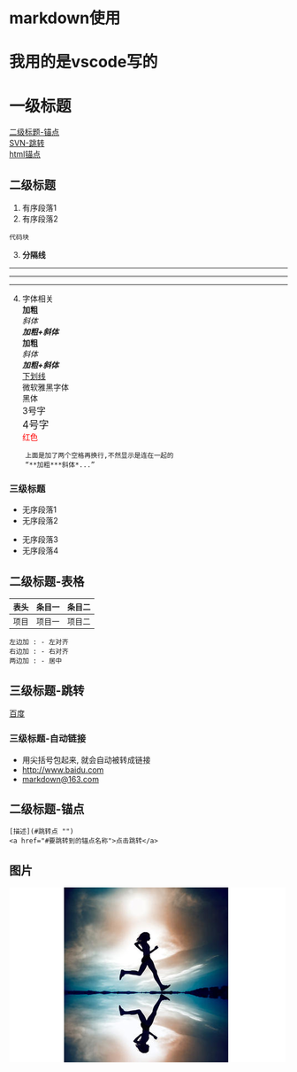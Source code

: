 # markdown使用

# 我用的是vscode写的
# 一级标题
[二级标题-锚点](#二级标题-锚点 "二级标题-锚点")  
[SVN-跳转](./tool/svn.md)  
<a href = "#二级标题-锚点">html锚点</a>
## 二级标题
1.    有序段落1
2.    有序段落2
```
代码块
```
3.    **分隔线**
* * *  
*****
- - -  
4.    字体相关  
    **加粗**  
    *斜体*  
    ***加粗+斜体***  
    __加粗__  
    _斜体_  
    ___加粗+斜体___  
    <u>下划线</u>  
    <font face="微软雅黑" >微软雅黑字体</font>  
    <font face="黑体" >黑体</font>  
    <font size=3 >3号字</font>  
    <font size=4 >4号字</font>  
    <font color=#FF0000 >红色</font>  
```
    上面是加了两个空格再换行,不然显示是连在一起的 
    “**加粗***斜体*...”
```
### 三级标题
*    无序段落1
*    无序段落2
+    无序段落3
+    无序段落4

## 二级标题-表格
表头|条目一|条目二
:---:|:---:|:---:
项目|项目一|项目二

```
左边加 : - 左对齐
右边加 : - 右对齐
两边加 : - 居中
```

## 三级标题-跳转
[百度](http://www.baidu.com)

### 三级标题-自动链接
* 用尖括号包起来, 就会自动被转成链接
* <http://www.baidu.com>  
* <markdown@163.com>

## 二级标题-锚点
```
[描述](#跳转点 "") 
<a href="#要跳转到的锚点名称">点击跳转</a>
```

## 图片
![图标](./picture/markdown.jpg)